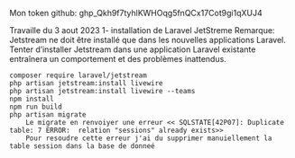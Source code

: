 
Mon token github: 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

Travaille du 3 aout 2023
1- installation de Laravel  JetStreme
    Remarque:
            Jetstream ne doit être installé que dans les nouvelles applications Laravel. Tenter d’installer Jetstream dans une application Laravel existante entraînera un comportement et des problèmes inattendus.

    composer require laravel/jetstream
    php artisan jetstream:install livewire
    php artisan jetstream:install livewire --teams
    npm install
    npm run build
    php artisan migrate
        Le migrate en renvoiyer une erreur << SQLSTATE[42P07]: Duplicate table: 7 ERROR:  relation "sessions" already exists>>
        Pour resoudre cette erreur j'ai du supprimer manuiellement la table session dans la base de donneé